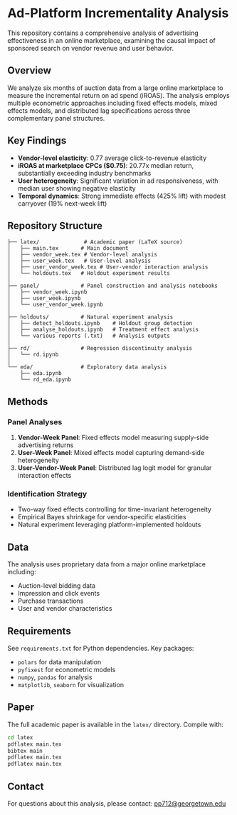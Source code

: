 # Ad-Platform Incrementality Analysis

This repository contains a comprehensive analysis of advertising effectiveness in an online marketplace, examining the causal impact of sponsored search on vendor revenue and user behavior.

## Overview

We analyze six months of auction data from a large online marketplace to measure the incremental return on ad spend (iROAS). The analysis employs multiple econometric approaches including fixed effects models, mixed effects models, and distributed lag specifications across three complementary panel structures.

## Key Findings

- **Vendor-level elasticity**: 0.77 average click-to-revenue elasticity
- **iROAS at marketplace CPCs ($0.75)**: 20.77x median return, substantially exceeding industry benchmarks
- **User heterogeneity**: Significant variation in ad responsiveness, with median user showing negative elasticity
- **Temporal dynamics**: Strong immediate effects (425% lift) with modest carryover (19% next-week lift)

## Repository Structure

```
├── latex/              # Academic paper (LaTeX source)
│   ├── main.tex       # Main document
│   ├── vendor_week.tex # Vendor-level analysis
│   ├── user_week.tex   # User-level analysis
│   ├── user_vendor_week.tex # User-vendor interaction analysis
│   └── holdouts.tex   # Holdout experiment results
│
├── panel/             # Panel construction and analysis notebooks
│   ├── vendor_week.ipynb
│   ├── user_week.ipynb
│   └── user_vendor_week.ipynb
│
├── holdouts/          # Natural experiment analysis
│   ├── detect_holdouts.ipynb    # Holdout group detection
│   ├── analyse_holdouts.ipynb   # Treatment effect analysis
│   └── various reports (.txt)   # Analysis outputs
│
├── rd/                # Regression discontinuity analysis
│   └── rd.ipynb
│
└── eda/               # Exploratory data analysis
    ├── eda.ipynb
    └── rd_eda.ipynb
```

## Methods

### Panel Analyses
1. **Vendor-Week Panel**: Fixed effects model measuring supply-side advertising returns
2. **User-Week Panel**: Mixed effects model capturing demand-side heterogeneity
3. **User-Vendor-Week Panel**: Distributed lag logit model for granular interaction effects

### Identification Strategy
- Two-way fixed effects controlling for time-invariant heterogeneity
- Empirical Bayes shrinkage for vendor-specific elasticities
- Natural experiment leveraging platform-implemented holdouts

## Data

The analysis uses proprietary data from a major online marketplace including:
- Auction-level bidding data
- Impression and click events
- Purchase transactions
- User and vendor characteristics

## Requirements

See `requirements.txt` for Python dependencies. Key packages:
- `polars` for data manipulation
- `pyfixest` for econometric models
- `numpy`, `pandas` for analysis
- `matplotlib`, `seaborn` for visualization

## Paper

The full academic paper is available in the `latex/` directory. Compile with:
```bash
cd latex
pdflatex main.tex
bibtex main
pdflatex main.tex
pdflatex main.tex
```

## Contact

For questions about this analysis, please contact: pp712@georgetown.edu